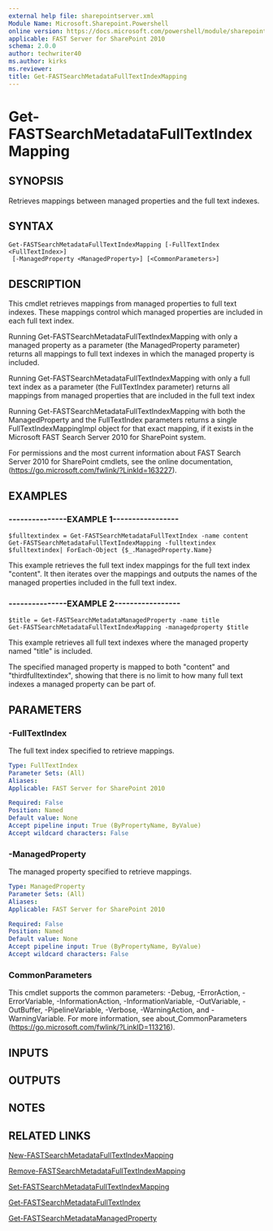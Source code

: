 ```yaml
---
external help file: sharepointserver.xml
Module Name: Microsoft.Sharepoint.Powershell
online version: https://docs.microsoft.com/powershell/module/sharepoint-server/get-fastsearchmetadatafulltextindexmapping
applicable: FAST Server for SharePoint 2010
schema: 2.0.0
author: techwriter40
ms.author: kirks
ms.reviewer:
title: Get-FASTSearchMetadataFullTextIndexMapping
---
```


# Get-FASTSearchMetadataFullTextIndexMapping

## SYNOPSIS
Retrieves mappings between managed properties and the full text indexes.

## SYNTAX

```
Get-FASTSearchMetadataFullTextIndexMapping [-FullTextIndex <FullTextIndex>]
 [-ManagedProperty <ManagedProperty>] [<CommonParameters>]
```

## DESCRIPTION
This cmdlet retrieves mappings from managed properties to full text indexes.
These mappings control which managed properties are included in each full text index.

Running Get-FASTSearchMetadataFullTextIndexMapping with only a managed property as a parameter (the ManagedProperty parameter) returns all mappings to full text indexes in which the managed property is included.

Running Get-FASTSearchMetadataFullTextIndexMapping with only a full text index as a parameter (the FullTextIndex parameter) returns all mappings from managed properties that are included in the full text index

Running Get-FASTSearchMetadataFullTextIndexMapping with both the ManagedProperty and the FullTextIndex parameters returns a single FullTextIndexMappingImpl object for that exact mapping, if it exists in the Microsoft FAST Search Server 2010 for SharePoint system.

For permissions and the most current information about FAST Search Server 2010 for SharePoint cmdlets, see the online documentation, (https://go.microsoft.com/fwlink/?LinkId=163227).

## EXAMPLES

### ---------------EXAMPLE 1-----------------
```
$fulltextindex = Get-FASTSearchMetadataFullTextIndex -name content
Get-FASTSearchMetadataFullTextIndexMapping -fulltextindex $fulltextindex| ForEach-Object {$_.ManagedProperty.Name}
```

This example retrieves the full text index mappings for the full text index "content".
It then iterates over the mappings and outputs the names of the managed properties included in the full text index.

### ---------------EXAMPLE 2-----------------
```
$title = Get-FASTSearchMetadataManagedProperty -name title
Get-FASTSearchMetadataFullTextIndexMapping -managedproperty $title
```

This example retrieves all full text indexes where the managed property named "title" is included.

The specified managed property is mapped to both "content" and "thirdfulltextindex", showing that there is no limit to how many full text indexes a managed property can be part of.

## PARAMETERS

### -FullTextIndex
The full text index specified to retrieve mappings.

```yaml
Type: FullTextIndex
Parameter Sets: (All)
Aliases: 
Applicable: FAST Server for SharePoint 2010

Required: False
Position: Named
Default value: None
Accept pipeline input: True (ByPropertyName, ByValue)
Accept wildcard characters: False
```

### -ManagedProperty
The managed property specified to retrieve mappings.

```yaml
Type: ManagedProperty
Parameter Sets: (All)
Aliases: 
Applicable: FAST Server for SharePoint 2010

Required: False
Position: Named
Default value: None
Accept pipeline input: True (ByPropertyName, ByValue)
Accept wildcard characters: False
```

### CommonParameters
This cmdlet supports the common parameters: -Debug, -ErrorAction, -ErrorVariable, -InformationAction, -InformationVariable, -OutVariable, -OutBuffer, -PipelineVariable, -Verbose, -WarningAction, and -WarningVariable. For more information, see about_CommonParameters (https://go.microsoft.com/fwlink/?LinkID=113216).

## INPUTS

## OUTPUTS

## NOTES

## RELATED LINKS

[New-FASTSearchMetadataFullTextIndexMapping](New-FASTSearchMetadataFullTextIndexMapping.md)

[Remove-FASTSearchMetadataFullTextIndexMapping](Remove-FASTSearchMetadataFullTextIndexMapping.md)

[Set-FASTSearchMetadataFullTextIndexMapping](Set-FASTSearchMetadataFullTextIndexMapping.md)

[Get-FASTSearchMetadataFullTextIndex](Get-FASTSearchMetadataFullTextIndex.md)

[Get-FASTSearchMetadataManagedProperty](Get-FASTSearchMetadataManagedProperty.md)

